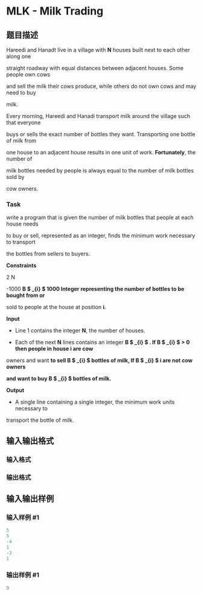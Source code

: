 # MLK - Milk Trading

## 题目描述

 Hareedi and Hanadt live in a village with **N** houses built next to each other along one

straight roadway with equal distances between adjacent houses. Some people own cows

and sell the milk their cows produce, while others do not own cows and may need to buy

milk.

Every morning, Hareedi and Hanadi transport milk around the village such that everyone

buys or sells the exact number of bottles they want. Transporting one bottle of milk from

one house to an adjacent house results in one unit of work. **Fortunately**, the number of

milk bottles needed by people is always equal to the number of milk bottles sold by

cow owners.

### Task

write a program that is given the number of milk bottles that people at each house needs

to buy or sell, represented as an integer, finds the minimum work necessary to transport

the bottles from sellers to buyers.

**Constraints**

2 N

-1000 ****B $ _{i} $ **1000** Integer representing the number of bottles to be bought from or****

sold to people at the house at position **i.**

**Input**

- Line 1 contains the integer **N**, the number of houses.

- Each of the next **N** lines contains an integer **B $ _{i} $ . If **B $ _{i} $** > 0 then people in house i are cow**

owners and want **to sell **B $ _{i} $** bottles of milk, If **B $ _{i} $** i are not cow owners**

**and want to buy **B $ _{i} $** bottles of milk.**

**Output**

- A single line containing a single integer, the minimum work units necessary to

transport the bottle of milk.

## 输入输出格式

### 输入格式

### 输出格式

## 输入输出样例

### 输入样例 #1

```cpp
5
5
-4
1
-3
1
```


### 输出样例 #1

```cpp
9
```


